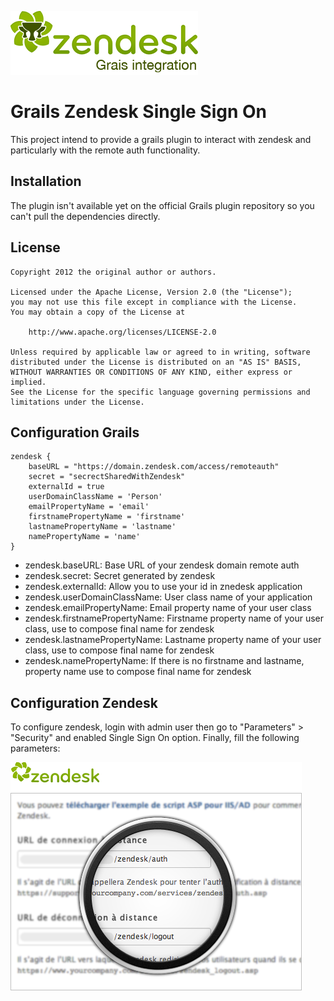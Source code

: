 ![screen01](https://github.com/bertrandPages/Grails-Zendesk-SSO/raw/master/web-app/images/logo/logo-zendesk-integration.png)

# Grails Zendesk Single Sign On
This project intend to provide a grails plugin to interact with zendesk and particularly with the remote auth functionality.


## Installation
The plugin isn't available yet on the official Grails plugin repository so you can't pull the dependencies directly.

## License

    Copyright 2012 the original author or authors.

    Licensed under the Apache License, Version 2.0 (the "License");
    you may not use this file except in compliance with the License.
    You may obtain a copy of the License at

        http://www.apache.org/licenses/LICENSE-2.0

    Unless required by applicable law or agreed to in writing, software
    distributed under the License is distributed on an "AS IS" BASIS,
    WITHOUT WARRANTIES OR CONDITIONS OF ANY KIND, either express or implied.
    See the License for the specific language governing permissions and
    limitations under the License.

## Configuration Grails

    zendesk {
        baseURL = "https://domain.zendesk.com/access/remoteauth"
        secret = "secrectSharedWithZendesk"
        externalId = true
        userDomainClassName = 'Person'
        emailPropertyName = 'email'
        firstnamePropertyName = 'firstname'
        lastnamePropertyName = 'lastname'
        namePropertyName = 'name'
    }

* zendesk.baseURL: Base URL of your zendesk domain remote auth
* zendesk.secret: Secret generated by zendesk
* zendesk.externalId: Allow you to use your id in znedesk application
* zendesk.userDomainClassName: User class name of your application
* zendesk.emailPropertyName: Email property name of your user class
* zendesk.firstnamePropertyName: Firstname property name of your user class, use to compose final name for zendesk
* zendesk.lastnamePropertyName: Lastname property name of your user class, use to compose final name for zendesk
* zendesk.namePropertyName: If there is no firstname and lastname, property name use to compose final name for zendesk

## Configuration Zendesk

To configure zendesk, login with admin user then go to "Parameters" > "Security" and enabled Single Sign On option.
Finally, fill the following parameters:

![screen01](https://github.com/bertrandPages/Grails-Zendesk-SSO/raw/master/web-app/images/configuration/zendesk-parameters.png)

